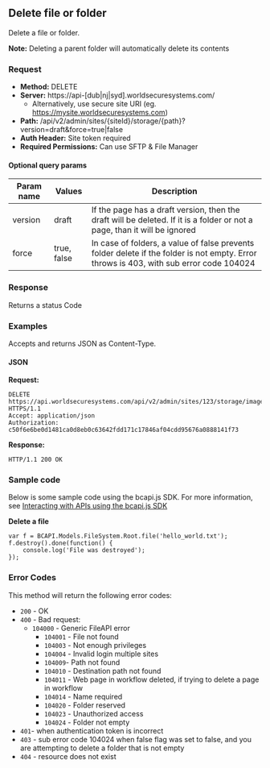 ## Delete file or folder

Delete a file or folder.

**Note:** Deleting a parent folder will automatically delete its contents

### Request

* **Method:** DELETE
* **Server:** https://api-[dub|nj|syd].worldsecuresystems.com/
  * Alternatively, use secure site URI (eg. https://mysite.worldsecuresystems.com)
* **Path:** /api/v2/admin/sites/{siteId}/storage/{path}?version=draft&force=true|false
* **Auth Header:** Site token required
* **Required Permissions:** Can use SFTP & File Manager

#### Optional query params

| Param name | Values | Description |
| ------------- | ------------- | ------------- |
| version | draft | If the page has a draft version, then the draft will be deleted. If it is a folder or not a page, than it will be ignored
| force | true, false | In case of folders, a value of false prevents folder delete if the folder is not empty. Error throws is 403, with sub error code 104024 |

### Response

Returns a status Code

### Examples

Accepts and returns JSON as Content-Type.

#### JSON

**Request:**
~~~
DELETE https://api.worldsecuresystems.com/api/v2/admin/sites/123/storage/images/cat.jpg HTTPS/1.1
Accept: application/json
Authorization: c50f6e6be0d1481ca0d8eb0c63642fdd171c17846af04cdd95676a0888141f73
~~~

**Response:**
~~~
HTTP/1.1 200 OK
~~~

### Sample code

Below is some sample code using the bcapi.js SDK. For more information, see [Interacting with APIs using the bcapi.js SDK](http://docs.businesscatalyst.com/content/developer-guides/APIs/javascript-SDK.html)

**Delete a file**

~~~
var f = BCAPI.Models.FileSystem.Root.file('hello_world.txt');
f.destroy().done(function() {
    console.log('File was destroyed');
});
~~~

### Error Codes

This method will return the following error codes:

* `200` - OK
* `400` - Bad request:
  * `104000` - Generic FileAPI error
	* `104001` - File not found
	* `104003` - Not enough privileges
	* `104004` - Invalid login multiple sites
	* `104009`- Path not found
	* `104010` - Destination path not found
	* `104011` - Web page in workflow deleted, if trying to delete a page in workflow
	* `104014` - Name required
	* `104020` - Folder reserved
	* `104023` - Unauthorized access
	* `104024` - Folder not empty
* `401`- when authentication token is incorrect
* `403` - sub error code 104024 when false flag was set to false, and you are attempting to delete a folder that is not empty
* `404` - resource does not exist
